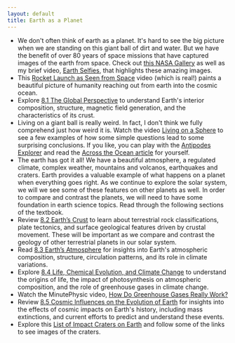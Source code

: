 ```yaml
---
layout: default
title: Earth as a Planet
---
```


- We don't often think of earth as a planet. It's hard to see the big picture when we are standing on this giant ball of dirt and water. But we have the benefit of over 80 years of space missions that have captured images of the earth from space. Check out [this NASA Gallery](https://explorer1.jpl.nasa.gov/galleries/earth-from-space/#gallery-11) as well as my brief video, [Earth Selfies](https://youtu.be/JG-FAN7_EDA), that highlights these amazing images.
- This [Rocket Launch as Seen from Space](https://youtu.be/B1R3dTdcpSU?si=B2pSf4KiCSXysIPh) video (which is real!) paints a beautiful picture of humanity reaching out from earth into the cosmic ocean. 
- Explore [8.1 The Global Perspective](https://openstax.org/books/astronomy-2e/pages/8-1-the-global-perspective) to understand Earth's interior composition, structure, magnetic field generation, and the characteristics of its crust.
- Living on a giant ball is really weird. In fact, I don't think we fully comprehend just how weird it is. Watch the video [Living on a Sphere](https://youtu.be/MZRzk-i1lc8) to see a few examples of how some simple questions lead to some surprising conclusions. If you like, you can play with the [Antipodes Explorer](https://storage.googleapis.com/avh-sims/astroUNL/classaction/animations/coordsmotion/antipodesexplorer.html) and read the [Across the Ocean article](https://metrocosm.com/whats-across-the-ocean/) for yourself.
- The earth has got it all! We have a beautiful atmosphere, a regulated climate, complex weather, mountains and volcanos, earthquakes and craters. Earth provides a valuable example of what happens on a planet when everything goes right. As we continue to explore the solar system, we will we see some of these features on other planets as well. In order to compare and contrast the planets, we will need to have some foundation in earth science topics. Read through the following sections of the textbook. 
- Review [8.2 Earth’s Crust](https://openstax.org/books/astronomy-2e/pages/8-2-earths-crust) to learn about terrestrial rock classifications, plate tectonics, and surface geological features driven by crustal movement. These will be important as we compare and contrast the geology of other terrestrial planets in our solar system. 
- Read [8.3 Earth’s Atmosphere](https://openstax.org/books/astronomy-2e/pages/8-3-earths-atmosphere) for insights into Earth's atmospheric composition, structure, circulation patterns, and its role in climate variations.
- Explore [8.4 Life, Chemical Evolution, and Climate Change](https://openstax.org/books/astronomy-2e/pages/8-4-life-chemical-evolution-and-climate-change) to understand the origins of life, the impact of photosynthesis on atmospheric composition, and the role of greenhouse gases in climate change.
- Watch the MinutePhysic video, [How Do Greenhouse Gases Really Work?](https://youtu.be/sTvqIijqvTg?si=-JfvPa3tI1HYCpuR)
- Review [8.5 Cosmic Influences on the Evolution of Earth](https://openstax.org/books/astronomy-2e/pages/8-5-cosmic-influences-on-the-evolution-of-earth) for insights into the effects of cosmic impacts on Earth's history, including mass extinctions, and current efforts to predict and understand these events.
- Explore this [List of Impact Craters on Earth](https://en.wikipedia.org/wiki/List_of_impact_structures_on_Earth) and follow some of the links to see images of the craters.  
